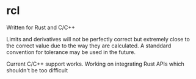 # rcl

Written for Rust and C/C++

Limits and derivatives will not be perfectly correct but extremely close to the correct value due to the way they are calculated. A standdard convention for tolerance may be used in the future.

Current C/C++ support works. Working on integrating Rust APIs which shouldn't be too difficult
